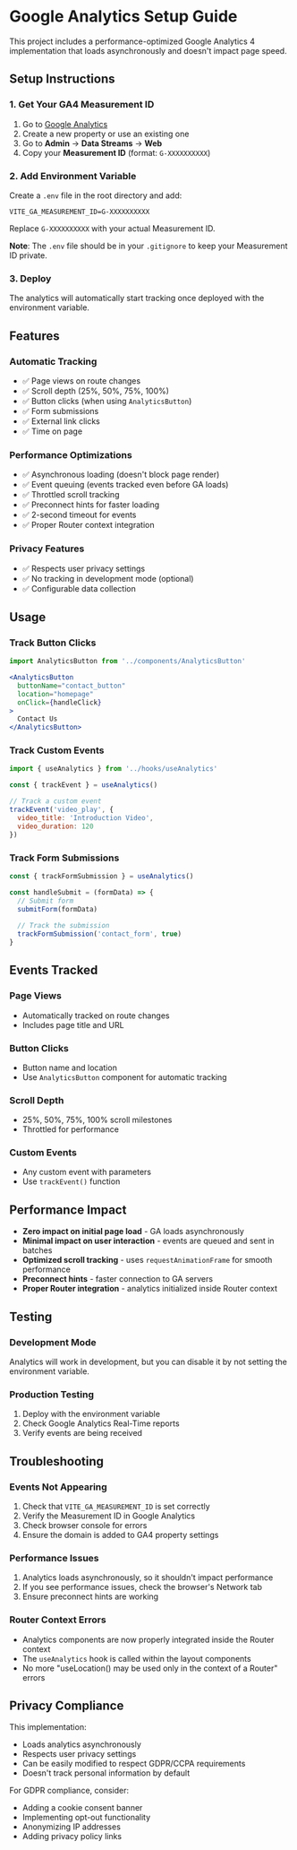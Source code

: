 # Google Analytics Setup Guide

This project includes a performance-optimized Google Analytics 4 implementation that loads asynchronously and doesn't impact page speed.

## Setup Instructions

### 1. Get Your GA4 Measurement ID

1. Go to [Google Analytics](https://analytics.google.com/)
2. Create a new property or use an existing one
3. Go to **Admin** → **Data Streams** → **Web**
4. Copy your **Measurement ID** (format: `G-XXXXXXXXXX`)

### 2. Add Environment Variable

Create a `.env` file in the root directory and add:

```env
VITE_GA_MEASUREMENT_ID=G-XXXXXXXXXX
```

Replace `G-XXXXXXXXXX` with your actual Measurement ID.

**Note**: The `.env` file should be in your `.gitignore` to keep your Measurement ID private.

### 3. Deploy

The analytics will automatically start tracking once deployed with the environment variable.

## Features

### Automatic Tracking
- ✅ Page views on route changes
- ✅ Scroll depth (25%, 50%, 75%, 100%)
- ✅ Button clicks (when using `AnalyticsButton`)
- ✅ Form submissions
- ✅ External link clicks
- ✅ Time on page

### Performance Optimizations
- ✅ Asynchronous loading (doesn't block page render)
- ✅ Event queuing (events tracked even before GA loads)
- ✅ Throttled scroll tracking
- ✅ Preconnect hints for faster loading
- ✅ 2-second timeout for events
- ✅ Proper Router context integration

### Privacy Features
- ✅ Respects user privacy settings
- ✅ No tracking in development mode (optional)
- ✅ Configurable data collection

## Usage

### Track Button Clicks

```jsx
import AnalyticsButton from '../components/AnalyticsButton'

<AnalyticsButton
  buttonName="contact_button"
  location="homepage"
  onClick={handleClick}
>
  Contact Us
</AnalyticsButton>
```

### Track Custom Events

```jsx
import { useAnalytics } from '../hooks/useAnalytics'

const { trackEvent } = useAnalytics()

// Track a custom event
trackEvent('video_play', {
  video_title: 'Introduction Video',
  video_duration: 120
})
```

### Track Form Submissions

```jsx
const { trackFormSubmission } = useAnalytics()

const handleSubmit = (formData) => {
  // Submit form
  submitForm(formData)
  
  // Track the submission
  trackFormSubmission('contact_form', true)
}
```

## Events Tracked

### Page Views
- Automatically tracked on route changes
- Includes page title and URL

### Button Clicks
- Button name and location
- Use `AnalyticsButton` component for automatic tracking

### Scroll Depth
- 25%, 50%, 75%, 100% scroll milestones
- Throttled for performance

### Custom Events
- Any custom event with parameters
- Use `trackEvent()` function

## Performance Impact

- **Zero impact on initial page load** - GA loads asynchronously
- **Minimal impact on user interaction** - events are queued and sent in batches
- **Optimized scroll tracking** - uses `requestAnimationFrame` for smooth performance
- **Preconnect hints** - faster connection to GA servers
- **Proper Router integration** - analytics initialized inside Router context

## Testing

### Development Mode
Analytics will work in development, but you can disable it by not setting the environment variable.

### Production Testing
1. Deploy with the environment variable
2. Check Google Analytics Real-Time reports
3. Verify events are being received

## Troubleshooting

### Events Not Appearing
1. Check that `VITE_GA_MEASUREMENT_ID` is set correctly
2. Verify the Measurement ID in Google Analytics
3. Check browser console for errors
4. Ensure the domain is added to GA4 property settings

### Performance Issues
1. Analytics loads asynchronously, so it shouldn't impact performance
2. If you see performance issues, check the browser's Network tab
3. Ensure preconnect hints are working

### Router Context Errors
- Analytics components are now properly integrated inside the Router context
- The `useAnalytics` hook is called within the layout components
- No more "useLocation() may be used only in the context of a Router" errors

## Privacy Compliance

This implementation:
- Loads analytics asynchronously
- Respects user privacy settings
- Can be easily modified to respect GDPR/CCPA requirements
- Doesn't track personal information by default

For GDPR compliance, consider:
- Adding a cookie consent banner
- Implementing opt-out functionality
- Anonymizing IP addresses
- Adding privacy policy links 